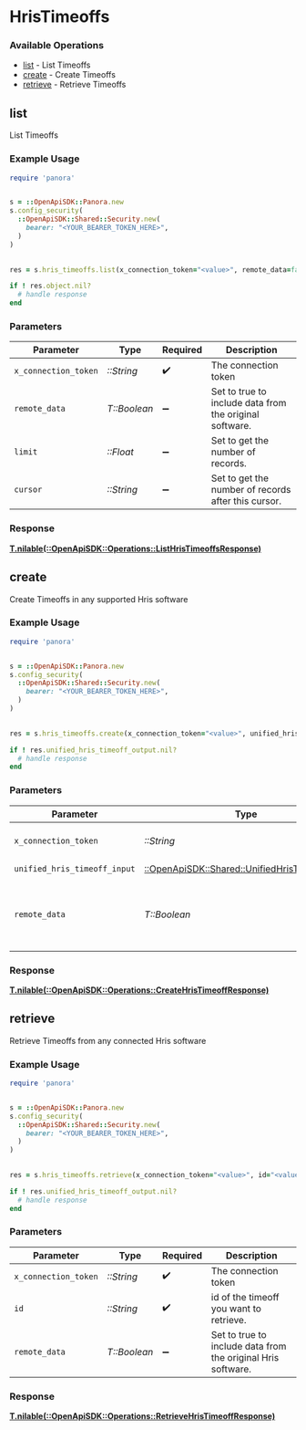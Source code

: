 # HrisTimeoffs


### Available Operations

* [list](#list) - List  Timeoffs
* [create](#create) - Create Timeoffs
* [retrieve](#retrieve) - Retrieve Timeoffs

## list

List  Timeoffs

### Example Usage

```ruby
require 'panora'


s = ::OpenApiSDK::Panora.new
s.config_security(
  ::OpenApiSDK::Shared::Security.new(
    bearer: "<YOUR_BEARER_TOKEN_HERE>",
  )
)

    
res = s.hris_timeoffs.list(x_connection_token="<value>", remote_data=false, limit=7685.78, cursor="<value>")

if ! res.object.nil?
  # handle response
end

```

### Parameters

| Parameter                                               | Type                                                    | Required                                                | Description                                             |
| ------------------------------------------------------- | ------------------------------------------------------- | ------------------------------------------------------- | ------------------------------------------------------- |
| `x_connection_token`                                    | *::String*                                              | :heavy_check_mark:                                      | The connection token                                    |
| `remote_data`                                           | *T::Boolean*                                            | :heavy_minus_sign:                                      | Set to true to include data from the original software. |
| `limit`                                                 | *::Float*                                               | :heavy_minus_sign:                                      | Set to get the number of records.                       |
| `cursor`                                                | *::String*                                              | :heavy_minus_sign:                                      | Set to get the number of records after this cursor.     |


### Response

**[T.nilable(::OpenApiSDK::Operations::ListHrisTimeoffsResponse)](../../models/operations/listhristimeoffsresponse.md)**


## create

Create Timeoffs in any supported Hris software

### Example Usage

```ruby
require 'panora'


s = ::OpenApiSDK::Panora.new
s.config_security(
  ::OpenApiSDK::Shared::Security.new(
    bearer: "<YOUR_BEARER_TOKEN_HERE>",
  )
)

    
res = s.hris_timeoffs.create(x_connection_token="<value>", unified_hris_timeoff_input=::OpenApiSDK::Shared::UnifiedHrisTimeoffInput.new(), remote_data=false)

if ! res.unified_hris_timeoff_output.nil?
  # handle response
end

```

### Parameters

| Parameter                                                                                       | Type                                                                                            | Required                                                                                        | Description                                                                                     |
| ----------------------------------------------------------------------------------------------- | ----------------------------------------------------------------------------------------------- | ----------------------------------------------------------------------------------------------- | ----------------------------------------------------------------------------------------------- |
| `x_connection_token`                                                                            | *::String*                                                                                      | :heavy_check_mark:                                                                              | The connection token                                                                            |
| `unified_hris_timeoff_input`                                                                    | [::OpenApiSDK::Shared::UnifiedHrisTimeoffInput](../../models/shared/unifiedhristimeoffinput.md) | :heavy_check_mark:                                                                              | N/A                                                                                             |
| `remote_data`                                                                                   | *T::Boolean*                                                                                    | :heavy_minus_sign:                                                                              | Set to true to include data from the original Hris software.                                    |


### Response

**[T.nilable(::OpenApiSDK::Operations::CreateHrisTimeoffResponse)](../../models/operations/createhristimeoffresponse.md)**


## retrieve

Retrieve Timeoffs from any connected Hris software

### Example Usage

```ruby
require 'panora'


s = ::OpenApiSDK::Panora.new
s.config_security(
  ::OpenApiSDK::Shared::Security.new(
    bearer: "<YOUR_BEARER_TOKEN_HERE>",
  )
)

    
res = s.hris_timeoffs.retrieve(x_connection_token="<value>", id="<value>", remote_data=false)

if ! res.unified_hris_timeoff_output.nil?
  # handle response
end

```

### Parameters

| Parameter                                                    | Type                                                         | Required                                                     | Description                                                  |
| ------------------------------------------------------------ | ------------------------------------------------------------ | ------------------------------------------------------------ | ------------------------------------------------------------ |
| `x_connection_token`                                         | *::String*                                                   | :heavy_check_mark:                                           | The connection token                                         |
| `id`                                                         | *::String*                                                   | :heavy_check_mark:                                           | id of the timeoff you want to retrieve.                      |
| `remote_data`                                                | *T::Boolean*                                                 | :heavy_minus_sign:                                           | Set to true to include data from the original Hris software. |


### Response

**[T.nilable(::OpenApiSDK::Operations::RetrieveHrisTimeoffResponse)](../../models/operations/retrievehristimeoffresponse.md)**

